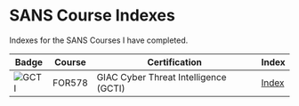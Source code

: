 # SANS Course Indexes

Indexes for the SANS Courses I have completed.

| Badge | Course | Certification | Index |
| -- | -- | -- | -- |
| ![GCTI](https://www.giac.org/images/design/custom/icons/certs/small/gcti-gold.png) | FOR578 | GIAC Cyber Threat Intelligence (GCTI) | [Index](https://github.com/TiiTcHY/Sans-Indexes/blob/main/SANS578.pdf) |

